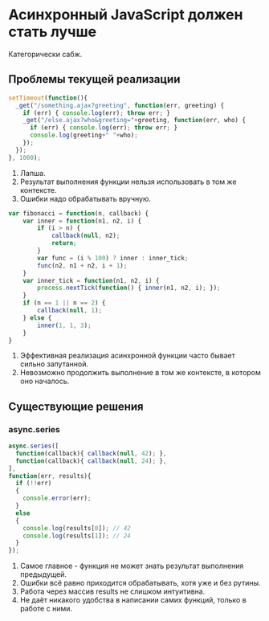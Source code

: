 # Асинхронный JavaScript должен стать лучше

Категорически сабж.

## Проблемы текущей реализации

```javascript
setTimeout(function(){
  _get("/something.ajax?greeting", function(err, greeting) {
    if (err) { console.log(err); throw err; }
    _get("/else.ajax?who&greeting="+greeting, function(err, who) {
      if (err) { console.log(err); throw err; }
      console.log(greeting+" "+who);
    });
  });
}, 1000);
```

1. Лапша.
2. Результат выполнения функции нельзя использовать в том же контексте.
3. Ошибки надо обрабатывать вручную.

```javascript
var fibonacci = function(n, callback) {
    var inner = function(n1, n2, i) {
        if (i > n) {
            callback(null, n2);
            return;
        }
        var func = (i % 100) ? inner : inner_tick;
        func(n2, n1 + n2, i + 1);
    }
    var inner_tick = function(n1, n2, i) {
        process.nextTick(function() { inner(n1, n2, i); });
    }
    if (n == 1 || n == 2) {
        callback(null, 1);
    } else {
        inner(1, 1, 3);
    }
}
```

1. Эффективная реализация асинхронной функции часто бывает сильно запутанной.
2. Невозможно продолжить выполнение в том же контексте, в котором оно началось.

## Существующие решения

### async.series

```javascript
async.series([
  function(callback){ callback(null, 42); },
  function(callback){ callback(null, 24); },
],
function(err, results){
  if (!!err)
  {
    console.error(err);
  }
  else
  {
    console.log(results[0]); // 42
    console.log(results[1]); // 24
  }
});
```

1. Самое главное - функция не может знать результат выполнения предыдущей.
2. Ошибки всё равно приходится обрабатывать, хотя уже и без рутины.
3. Работа через массив results не слишком интуитивна.
4. Не даёт никакого удобства в написании самих функций, только в работе с ними.
